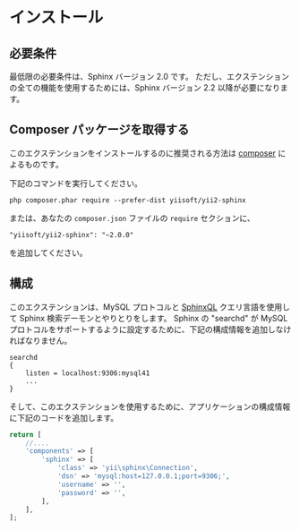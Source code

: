 インストール
============

## 必要条件

最低限の必要条件は、Sphinx バージョン 2.0 です。
ただし、エクステンションの全ての機能を使用するためには、Sphinx バージョン 2.2 以降が必要になります。

## Composer パッケージを取得する

このエクステンションをインストールするのに推奨される方法は [composer](http://getcomposer.org/download/) によるものです。

下記のコマンドを実行してください。

```
php composer.phar require --prefer-dist yiisoft/yii2-sphinx
```

または、あなたの `composer.json` ファイルの `require` セクションに、

```
"yiisoft/yii2-sphinx": "~2.0.0"
```

を追加してください。

## 構成

このエクステンションは、MySQL プロトコルと [SphinxQL](http://sphinxsearch.com/docs/current.html#sphinxql) クエリ言語を使用して Sphinx 検索デーモンとやりとりをします。
Sphinx の "searchd" が MySQL プロトコルをサポートするように設定するために、下記の構成情報を追加しなければなりません。

```
searchd
{
    listen = localhost:9306:mysql41
    ...
}
```

そして、このエクステンションを使用するために、アプリケーションの構成情報に下記のコードを追加します。

```php
return [
    //....
    'components' => [
        'sphinx' => [
            'class' => 'yii\sphinx\Connection',
            'dsn' => 'mysql:host=127.0.0.1;port=9306;',
            'username' => '',
            'password' => '',
        ],
    ],
];
```
